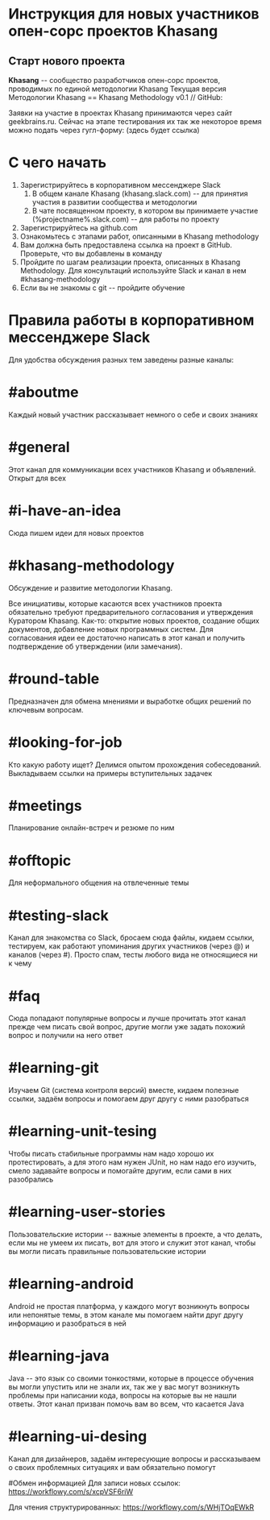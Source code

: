# Инструкция для новых участников опен-сорс проектов Khasang
Старт нового проекта
--------------------

**Khasang** -- сообщество разработчиков опен-сорс проектов, проводимых по единой методологии Khasang
Текущая версия Методологии Khasang == Khasang Methodology v0.1 // GitHub: 

Заявки на участие в проектах Khasang принимаются через сайт geekbrains.ru.
Сейчас на этапе тестирования их так же некоторое время можно подать через гугл-форму: (здесь будет ссылка)

# С чего начать
1. Зарегистрируйтесь в корпоративном мессенджере Slack
	 1. В общем канале Khasang (khasang.slack.com) -- для принятия участия в развитии сообщества и методологии
	 2. В чате посвященном проекту, в котором вы принимаете участие (%projectname%.slack.com) -- для работы по проекту
2. Зарегистрируйтесь на github.com
3. Ознакомьтесь с этапами работ, описанными в Khasang methodology
4. Вам должна быть предоставлена ссылка на проект в GitHub. Проверьте, что вы добавлены в команду
5. Пройдите по шагам реализации проекта, описанных в Khasang Methodology. Для консультаций используйте Slack и канал в нем #khasang-methodology
6. Если вы не знакомы с git -- пройдите обучение

# Правила работы в корпоративном мессенджере Slack

Для удобства обсуждения разных тем заведены разные каналы:

# #aboutme
Каждый новый участник рассказывает немного о себе и своих знаниях

# #general
Этот канал для коммуникации всех участников Khasang и объявлений. Открыт для всех

# #i-have-an-idea
Сюда пишем идеи для новых проектов 

# #khasang-methodology
Обсуждение и развитие методологии Khasang.

Все инициативы, которые касаются всех участников проекта обязательно требуют предварительного согласования и утверждения Куратором Khasang. Как-то: открытие новых проектов, создание общих документов, добавление новых программных систем. Для согласования идеи ее достаточно написать в этот канал и получить подтверждение об утверждении (или замечания).

# #round-table
Предназначен для обмена мнениями и выработке общих решений по ключевым вопросам.

# #looking-for-job
Кто какую работу ищет? Делимся опытом прохождения собеседований. Выкладываем ссылки на примеры вступительных задачек

# #meetings
Планирование онлайн-встреч и резюме по ним

# #offtopic
Для неформального общения на отвлеченные темы

# #testing-slack
Канал для знакомства со Slack, бросаем сюда файлы, кидаем ссылки, тестируем, как работают упоминания других участников (через @) и каналов (через #). Просто спам, тесты любого вида не относящиеся ни к чему

# #faq
Сюда попадают популярные вопросы и лучше прочитать этот канал прежде чем писать свой вопрос, другие могли уже задать похожий вопрос и получили на него ответ

# #learning-git
Изучаем Git (система контроля версий) вместе, кидаем полезные ссылки, задаём вопросы и помогаем друг другу с ними разобраться 

# #learning-unit-tesing
Чтобы писать стабильные программы нам надо хорошо их протестировать, а для этого нам нужен JUnit, но нам надо его изучить, смело задавайте вопросы и помогайте другим, если сами в них разобрались  

# #learning-user-stories
Пользовательские истории -- важные элементы в проекте, а что делать, если мы не умеем их писать, вот для этого и служит этот канал, чтобы вы могли писать правильные пользовательские истории 

# #learning-android
Android не простая платформа, у каждого могут возникнуть вопросы или непонятые темы, в этом канале мы помогаем найти друг другу информацию и разобраться в ней 

# #learning-java
Java -- это язык со своими тонкостями, которые в процессе обучения вы могли упустить или не знали их, так же у вас могут возникнуть проблемы при написании кода, вопросы на которые вы не нашли ответы. Этот канал призван помочь вам во всем, что касается Java

# #learning-ui-desing
Канал для дизайнеров, задаём интересующие вопросы и рассказываем о своих проблемных ситуациях и вам обязательно помогут

#Обмен информацией
Для записи новых ссылок: https://workflowy.com/s/xcpVSF6riW  

Для чтения структурированных: https://workflowy.com/s/WHjTOqEWkR
